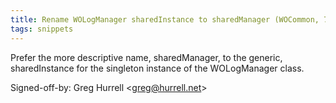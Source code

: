 ```yaml
---
title: Rename WOLogManager sharedInstance to sharedManager (WOCommon, 7975cf4)
tags: snippets
---
```


Prefer the more descriptive name, sharedManager, to the generic, sharedInstance for the singleton instance of the WOLogManager class.

Signed-off-by: Greg Hurrell &lt;greg@hurrell.net&gt;
